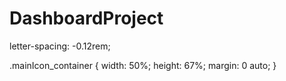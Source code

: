 # DashboardProject

letter-spacing: -0.12rem;

.mainIcon_container {
    width: 50%;
    height: 67%;
    margin: 0 auto;
}